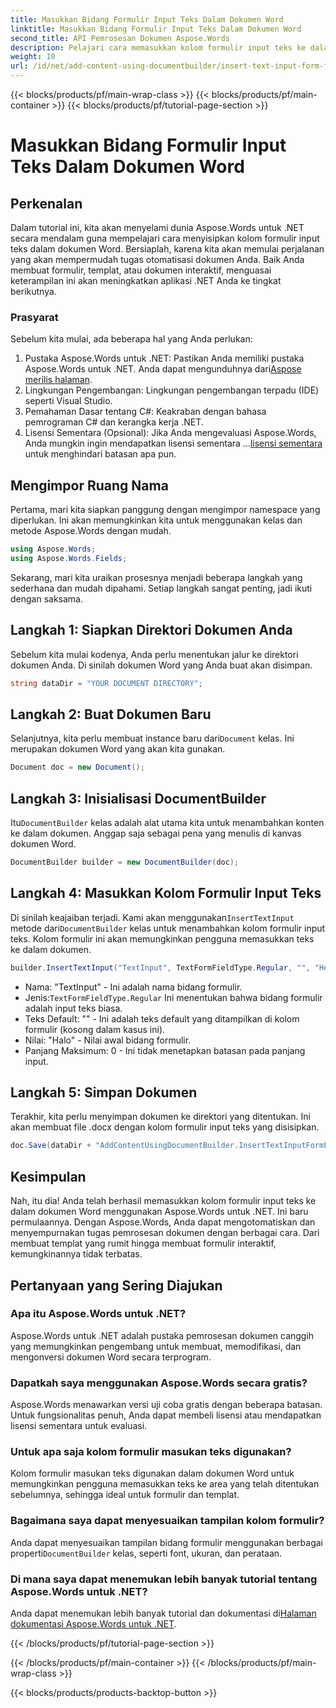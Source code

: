 ```yaml
---
title: Masukkan Bidang Formulir Input Teks Dalam Dokumen Word
linktitle: Masukkan Bidang Formulir Input Teks Dalam Dokumen Word
second_title: API Pemrosesan Dokumen Aspose.Words
description: Pelajari cara memasukkan kolom formulir input teks ke dalam dokumen Word menggunakan Aspose.Words for .NET dengan tutorial langkah demi langkah ini. Sempurna untuk membuat formulir interaktif.
weight: 10
url: /id/net/add-content-using-documentbuilder/insert-text-input-form-field/
---
```


{{< blocks/products/pf/main-wrap-class >}}
{{< blocks/products/pf/main-container >}}
{{< blocks/products/pf/tutorial-page-section >}}

# Masukkan Bidang Formulir Input Teks Dalam Dokumen Word

## Perkenalan

Dalam tutorial ini, kita akan menyelami dunia Aspose.Words untuk .NET secara mendalam guna mempelajari cara menyisipkan kolom formulir input teks dalam dokumen Word. Bersiaplah, karena kita akan memulai perjalanan yang akan mempermudah tugas otomatisasi dokumen Anda. Baik Anda membuat formulir, templat, atau dokumen interaktif, menguasai keterampilan ini akan meningkatkan aplikasi .NET Anda ke tingkat berikutnya.

### Prasyarat

Sebelum kita mulai, ada beberapa hal yang Anda perlukan:

1.  Pustaka Aspose.Words untuk .NET: Pastikan Anda memiliki pustaka Aspose.Words untuk .NET. Anda dapat mengunduhnya dari[Aspose merilis halaman](https://releases.aspose.com/words/net/).
2. Lingkungan Pengembangan: Lingkungan pengembangan terpadu (IDE) seperti Visual Studio.
3. Pemahaman Dasar tentang C#: Keakraban dengan bahasa pemrograman C# dan kerangka kerja .NET.
4.  Lisensi Sementara (Opsional): Jika Anda mengevaluasi Aspose.Words, Anda mungkin ingin mendapatkan lisensi sementara ...[lisensi sementara](https://purchase.aspose.com/temporary-license/) untuk menghindari batasan apa pun.

## Mengimpor Ruang Nama

Pertama, mari kita siapkan panggung dengan mengimpor namespace yang diperlukan. Ini akan memungkinkan kita untuk menggunakan kelas dan metode Aspose.Words dengan mudah.

```csharp
using Aspose.Words;
using Aspose.Words.Fields;
```

Sekarang, mari kita uraikan prosesnya menjadi beberapa langkah yang sederhana dan mudah dipahami. Setiap langkah sangat penting, jadi ikuti dengan saksama.

## Langkah 1: Siapkan Direktori Dokumen Anda

Sebelum kita mulai kodenya, Anda perlu menentukan jalur ke direktori dokumen Anda. Di sinilah dokumen Word yang Anda buat akan disimpan.

```csharp
string dataDir = "YOUR DOCUMENT DIRECTORY";
```

## Langkah 2: Buat Dokumen Baru

 Selanjutnya, kita perlu membuat instance baru dari`Document` kelas. Ini merupakan dokumen Word yang akan kita gunakan.

```csharp
Document doc = new Document();
```

## Langkah 3: Inisialisasi DocumentBuilder

 Itu`DocumentBuilder` kelas adalah alat utama kita untuk menambahkan konten ke dalam dokumen. Anggap saja sebagai pena yang menulis di kanvas dokumen Word.

```csharp
DocumentBuilder builder = new DocumentBuilder(doc);
```

## Langkah 4: Masukkan Kolom Formulir Input Teks

 Di sinilah keajaiban terjadi. Kami akan menggunakan`InsertTextInput` metode dari`DocumentBuilder` kelas untuk menambahkan kolom formulir input teks. Kolom formulir ini akan memungkinkan pengguna memasukkan teks ke dalam dokumen.

```csharp
builder.InsertTextInput("TextInput", TextFormFieldType.Regular, "", "Hello", 0);
```

- Nama: "TextInput" - Ini adalah nama bidang formulir.
-  Jenis:`TextFormFieldType.Regular` Ini menentukan bahwa bidang formulir adalah input teks biasa.
- Teks Default: "" - Ini adalah teks default yang ditampilkan di kolom formulir (kosong dalam kasus ini).
- Nilai: "Halo" - Nilai awal bidang formulir.
- Panjang Maksimum: 0 - Ini tidak menetapkan batasan pada panjang input.

## Langkah 5: Simpan Dokumen

Terakhir, kita perlu menyimpan dokumen ke direktori yang ditentukan. Ini akan membuat file .docx dengan kolom formulir input teks yang disisipkan.

```csharp
doc.Save(dataDir + "AddContentUsingDocumentBuilder.InsertTextInputFormField.docx");
```

## Kesimpulan

Nah, itu dia! Anda telah berhasil memasukkan kolom formulir input teks ke dalam dokumen Word menggunakan Aspose.Words untuk .NET. Ini baru permulaannya. Dengan Aspose.Words, Anda dapat mengotomatiskan dan menyempurnakan tugas pemrosesan dokumen dengan berbagai cara. Dari membuat templat yang rumit hingga membuat formulir interaktif, kemungkinannya tidak terbatas.

## Pertanyaan yang Sering Diajukan

### Apa itu Aspose.Words untuk .NET?
Aspose.Words untuk .NET adalah pustaka pemrosesan dokumen canggih yang memungkinkan pengembang untuk membuat, memodifikasi, dan mengonversi dokumen Word secara terprogram.

### Dapatkah saya menggunakan Aspose.Words secara gratis?
Aspose.Words menawarkan versi uji coba gratis dengan beberapa batasan. Untuk fungsionalitas penuh, Anda dapat membeli lisensi atau mendapatkan lisensi sementara untuk evaluasi.

### Untuk apa saja kolom formulir masukan teks digunakan?
Kolom formulir masukan teks digunakan dalam dokumen Word untuk memungkinkan pengguna memasukkan teks ke area yang telah ditentukan sebelumnya, sehingga ideal untuk formulir dan templat.

### Bagaimana saya dapat menyesuaikan tampilan kolom formulir?
 Anda dapat menyesuaikan tampilan bidang formulir menggunakan berbagai properti`DocumentBuilder` kelas, seperti font, ukuran, dan perataan.

### Di mana saya dapat menemukan lebih banyak tutorial tentang Aspose.Words untuk .NET?
 Anda dapat menemukan lebih banyak tutorial dan dokumentasi di[Halaman dokumentasi Aspose.Words untuk .NET](https://reference.aspose.com/words/net/).

{{< /blocks/products/pf/tutorial-page-section >}}

{{< /blocks/products/pf/main-container >}}
{{< /blocks/products/pf/main-wrap-class >}}

{{< blocks/products/products-backtop-button >}}

